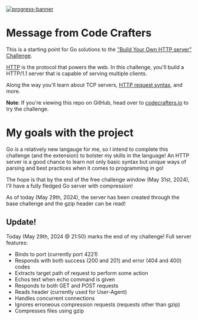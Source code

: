 [![progress-banner](https://backend.codecrafters.io/progress/http-server/020cc44e-dfb9-40d0-8daa-1b9c55fde346)](https://app.codecrafters.io/users/codecrafters-bot?r=2qF)

# Message from Code Crafters

This is a starting point for Go solutions to the
["Build Your Own HTTP server" Challenge](https://app.codecrafters.io/courses/http-server/overview).

[HTTP](https://en.wikipedia.org/wiki/Hypertext_Transfer_Protocol) is the
protocol that powers the web. In this challenge, you'll build a HTTP/1.1 server
that is capable of serving multiple clients.

Along the way you'll learn about TCP servers,
[HTTP request syntax](https://www.w3.org/Protocols/rfc2616/rfc2616-sec5.html),
and more.

**Note**: If you're viewing this repo on GitHub, head over to
[codecrafters.io](https://codecrafters.io) to try the challenge.

# My goals with the project 

Go is a relatively new langauge for me, so I intend to complete this challenge (and the extension) to bolster my skills in the language!
An HTTP server is a good chance to learn not only basic syntax but unique ways of parsing and best practices when it comes to programming in go!

The hope is that by the end of the free challenge window (May 31st, 2024), I'll have a fully fledged Go server with compression!

As of today (May 29th, 2024), the server has been created through the base challenge and the gzip header can be read!

## Update!
Today (May 29th, 2024 @ 21:50) marks the end of my challenge! 
Full server features:
- Binds to port (currently port 4221)
- Responds with both success (200 and 201) and error (404 and 400) codes
- Extracts target path of request to perform some action
- Echos text when echo command is given
- Responds to both GET and POST requests
- Reads header (currently used for User-Agent)
- Handles concurrent connections
- Ignores erroneous compression requests (requests other than gzip)
- Compresses files using gzip
